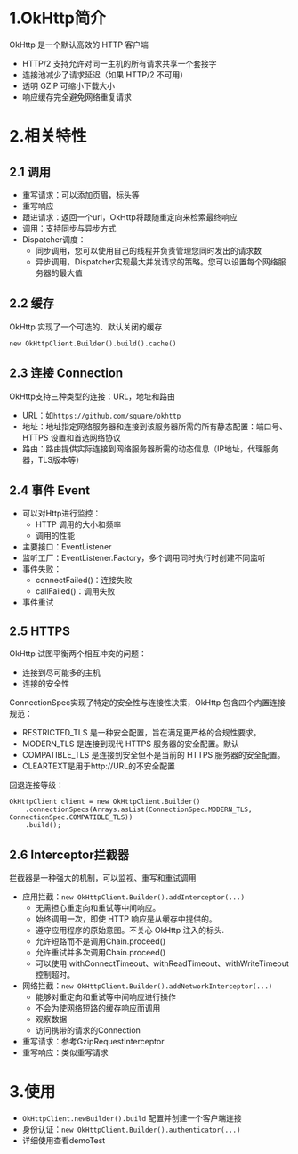 # 1.OkHttp简介
OkHttp 是一个默认高效的 HTTP 客户端
- HTTP/2 支持允许对同一主机的所有请求共享一个套接字
- 连接池减少了请求延迟（如果 HTTP/2 不可用）
- 透明 GZIP 可缩小下载大小
- 响应缓存完全避免网络重复请求

# 2.相关特性
## 2.1 调用
- 重写请求：可以添加页眉，标头等
- 重写响应
- 跟进请求：返回一个url，OkHttp将跟随重定向来检索最终响应
- 调用：支持同步与异步方式
- Dispatcher调度：
    - 同步调用，您可以使用自己的线程并负责管理您同时发出的请求数
    - 异步调用，Dispatcher实现最大并发请求的策略。您可以设置每个网络服务器的最大值

## 2.2 缓存
OkHttp 实现了一个可选的、默认关闭的缓存
```
new OkHttpClient.Builder().build().cache()
```

## 2.3 连接 Connection
OkHttp支持三种类型的连接：URL，地址和路由
- URL：如`https://github.com/square/okhttp`
- 地址：地址指定网络服务器和连接到该服务器所需的所有静态配置：端口号、HTTPS 设置和首选网络协议
- 路由：路由提供实际连接到网络服务器所需的动态信息（IP地址，代理服务器，TLS版本等）

## 2.4 事件 Event
- 可以对Http进行监控：
    - HTTP 调用的大小和频率
    - 调用的性能
- 主要接口：EventListener
- 监听工厂：EventListener.Factory，多个调用同时执行时创建不同监听
- 事件失败：
    - connectFailed()：连接失败
    - callFailed()：调用失败
- 事件重试

## 2.5 HTTPS
OkHttp 试图平衡两个相互冲突的问题：
- 连接到尽可能多的主机
- 连接的安全性

ConnectionSpec实现了特定的安全性与连接性决策，OkHttp 包含四个内置连接规范：
- RESTRICTED_TLS 是一种安全配置，旨在满足更严格的合规性要求。
- MODERN_TLS 是连接到现代 HTTPS 服务器的安全配置。默认
- COMPATIBLE_TLS 是连接到安全但不是当前的 HTTPS 服务器的安全配置。
- CLEARTEXT是用于http://URL的不安全配置

回退连接等级：
```
OkHttpClient client = new OkHttpClient.Builder()
    .connectionSpecs(Arrays.asList(ConnectionSpec.MODERN_TLS, ConnectionSpec.COMPATIBLE_TLS))
    .build();
```


## 2.6 Interceptor拦截器
拦截器是一种强大的机制，可以监视、重写和重试调用
- 应用拦截：`new OkHttpClient.Builder().addInterceptor(...)`
    - 无需担心重定向和重试等中间响应。
    - 始终调用一次，即使 HTTP 响应是从缓存中提供的。
    - 遵守应用程序的原始意图。不关心 OkHttp 注入的标头.
    - 允许短路而不是调用Chain.proceed()
    - 允许重试并多次调用Chain.proceed()
    - 可以使用 withConnectTimeout、withReadTimeout、withWriteTimeout 控制超时。
- 网络拦截：`new OkHttpClient.Builder().addNetworkInterceptor(...)`
    - 能够对重定向和重试等中间响应进行操作
    - 不会为使网络短路的缓存响应而调用
    - 观察数据
    - 访问携带的请求的Connection
- 重写请求：参考GzipRequestInterceptor
- 重写响应：类似重写请求

# 3.使用
- `OkHttpClient.newBuilder().build` 配置并创建一个客户端连接
- 身份认证：`new OkHttpClient.Builder().authenticator(...)`
- 详细使用查看demoTest